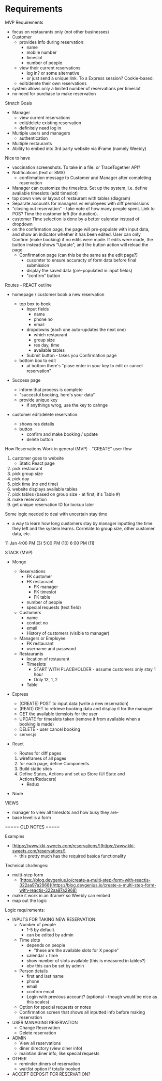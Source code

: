 # Requirements

MVP Requirements

-   focus on restaurants only (not other businesses)
-   Customer
    -   provides info during reservation:
        -   name
        -   mobile number
        -   timeslot
        -   number of people
    -   view their current reservations
        -   log in? or some alternative
        -   or just send a unique link. To a Express session? Cookie-based.
    -   edit/delete their own reservations
-   system allows only a limited number of reservations per timeslot
-   no need for purchase to make reservation

Stretch Goals

-   Manager
    -   view current reservations
    -   edit/delete existing reservation
    -   definitely need log in
-   Multiple users and managers
    -   authentication
-   Multiple restaurants
-   Ability to embed into 3rd party website via iFrame (namely Weebly)

Nice to have

-   vaccination screenshots. To take in a file. or TraceTogether API?
-   Notifications (text or SMS)
    -   confirmation message to Customer and Manager after completing reservation
-   Manager can customize the timeslots. Set up the system, i.e. define available timeslots (add timeslot)
-   top down view or layout of restaurant with tables (diagram)
-   Separate accounts for managers vs employees with diff permissions
-   "closing out reservation" - take note of how many people spent. Link to POS? Time the customer left (for duration).
-   customer Time selection is done by a better calendar instead of dropdown
-   on the confirmation page, the page will pre-populate with input data, and show an indicator whether it has been edited. User can only Confirm (make booking) if no edits were made. If edits were made, the button instead shows "Update", and the button action will reload the page.
    -   Confirmation page (can this be the same as the edit page?)
        -   cusomter to ensure accuracty of form data before final submission
        -   display the saved data (pre-populated in input fields)
        -   "confirm" button

Routes - REACT outline

-   homepage / customer book a new reservation

    -   top box to book
        -   Input fields
            -   name
            -   phone no
            -   email
        -   dropdowns (each one auto-updates the next one)
            -   which restaurant
            -   group size
            -   res day, time
            -   available tables
        -   Submit button - takes you Confirmation page
    -   bottom box to edit
        -   at bottom there's "plase enter in your key to edit or cancel reservation"

-   Success page
    -   inform that process is complete
    -   "succesful booking, here's your data"
    -   provide unique key
        -   if anythings wrog, use the key to cahnge
-   customer edit/delete reservation
    -   shows res details
    -   button
        -   confirm and make booking / update
        -   delete button

How Reservations Work in general (MVP) - "CREATE" user flow

1. customer goes to website
    - Static React page
2. pick restaurant
3. pick group size
4. pick day
5. pick time (no end time)
6. website displays available tables
7. pick tables (based on group size - at first, it's Table #)
8. make reservation
9. get unique reservation ID for lookup later

Some logic needed to deal with uncertain stay time

-   a way to learn how long customers stay by manager inputting the time they left and the system learns. Correlate to group size, other customer data, etc.

11 Jan
4:00 PM (3)
5:00 PM (10)
6:00 PM (11)

STACK (MVP)

-   Mongo

    -   Reservations
        -   FK customer
        -   FK restaurant
            -   FK manager
            -   FK timeslot
            -   FK table
        -   number of people
        -   special requests (text field)
    -   Customers
        -   name
        -   contact no
        -   email
        -   History of customers (visible to manager)
    -   Managers or Employee
        -   FK restaurant
        -   username and password
    -   Restaurants
        -   location of restaurant
        -   Timeslots
            -   START WITH PLACEHOLDER - assume customers only stay 1 hour
            -   Only 12, 1, 2
        -   Table

-   Express
    -   (CREATE) POST to input data (write a new reservation)
    -   (READ) GET to retrieve booking data and display it for the manager
    -   GET the available tiemslots for the user
    -   UPDATE for timeslots taken (remove it from available when a booking is made)
    -   DELETE - user cancel booking
    -   server.js
-   React
    -   Routes for diff pages
    1. wireframes of all pages
    2. for each page, define Components
    3. Build static sites
    4. Define States, Actions and set up Store (UI State and Actions/Reducers)
        - Redux
-   Node

VIEWS

-   manager to view all timeslots and how busy they are-
-   base level is a form

===== OLD NOTES =====

Examples

-   [https://www.kki-sweets.com/reservations/](https://www.kki-sweets.com/reservations/)
    -   this pretty much has the required basica functionality

Technical challenges:

-   multi-step form
    -   [https://blog.devgenius.io/create-a-multi-step-form-with-reactjs-322aa97a2968](https://blog.devgenius.io/create-a-multi-step-form-with-reactjs-322aa97a2968)
-   make it work in an iframe? so Weebly can embed
-   map out the logic

Logic requirements:

-   INPUTS FOR TAKING NEW RESERVATION:
    -   Number of people
        -   1-5 by default.
        -   can be edited by admin
    -   Time slots
        -   depends on people
            -   “these are the available slots for X people”
        -   calendar + time
        -   show number of slots available (this is measured in tables?)
        -   obv this can be set by admin
    -   Person details
        -   first and last name
        -   phone
        -   email
        -   confirm email
        -   Login with previous account? (optional - though would be nice as this scales)
    -   Option for special requests or notes
    -   Confirmation screen that shows all inputted info before making reservation
-   USER MANAGING RESERVATION
    -   Change Reservation
    -   Delete reservation
-   ADMIN
    -   View all reservations
    -   diner directory (view diner info)
    -   maintian diner info, like special requests
-   OTHER
    -   reminder diners of reservation
    -   waitlist option if totally booked
-   ACCEPT DEPOSIT FOR RESERVATION?
